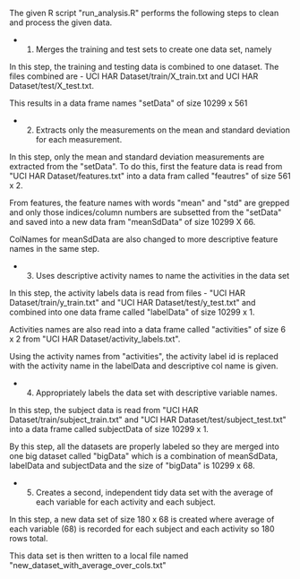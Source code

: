 The given R script "run_analysis.R" performs the following steps to clean
and process the given data.

- 1. Merges the training and test sets to create one data set, namely

In this step, the training and testing data is combined to one dataset.
The files combined are - UCI HAR Dataset/train/X_train.txt and UCI HAR Dataset/test/X_test.txt. 

This results in a data frame names "setData" of size 10299 x 561

- 2. Extracts only the measurements on the mean and standard deviation for each measurement.

In this step, only the mean and standard deviation measurements are extracted
from the "setData". To do this, first the feature data is read from "UCI HAR Dataset/features.txt" into a data fram called "feautres" of size 561 x 2.

From features, the feature names with words "mean" and "std" are grepped and only those indices/column numbers are subsetted from the "setData" and saved into a new data fram "meanSdData" of size 10299 X 66.

ColNames for meanSdData are also changed to more descriptive feature names in the same step.

- 3. Uses descriptive activity names to name the activities in the data set

In this step, the activity labels data is read from files - "UCI HAR Dataset/train/y_train.txt" and "UCI HAR Dataset/test/y_test.txt" and combined into one
data frame called "labelData" of size 10299 x 1.

Activities names are also read into a data frame called "activities" of size 6 x 2 from "UCI HAR Dataset/activity_labels.txt". 

Using the activity names from "activities", the activity label id is replaced
with the activity name in the labelData and descriptive col name is given.


- 4. Appropriately labels the data set with descriptive variable names.

In this step, the subject data is read from "UCI HAR Dataset/train/subject_train.txt" and "UCI HAR Dataset/test/subject_test.txt" into a data frame called
subjectData of size 10299 x 1.

By this step, all the datasets are properly labeled so they are merged into one
big dataset called "bigData" which is a combination of meanSdData, labelData and subjectData and the size of "bigData" is 10299 x 68.

- 5. Creates a second, independent tidy data set with the average of each variable for each activity and each subject. 

In this step, a new data set of size 180 x 68 is created where average of each
variable (68) is recorded for each subject and each activity so 180 rows total.

This data set is then written to a local file named "new_dataset_with_average_over_cols.txt"
